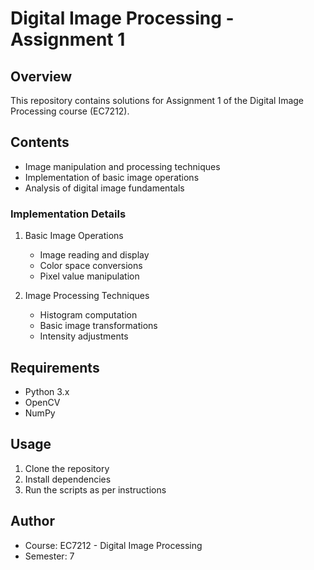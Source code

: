 # Digital Image Processing - Assignment 1

## Overview
This repository contains solutions for Assignment 1 of the Digital Image Processing course (EC7212).

## Contents
- Image manipulation and processing techniques
- Implementation of basic image operations
- Analysis of digital image fundamentals

### Implementation Details
1. Basic Image Operations
    - Image reading and display
    - Color space conversions
    - Pixel value manipulation

2. Image Processing Techniques
    - Histogram computation
    - Basic image transformations
    - Intensity adjustments

## Requirements
- Python 3.x
- OpenCV
- NumPy

## Usage
1. Clone the repository
2. Install dependencies
3. Run the scripts as per instructions

## Author
- Course: EC7212 - Digital Image Processing
- Semester: 7